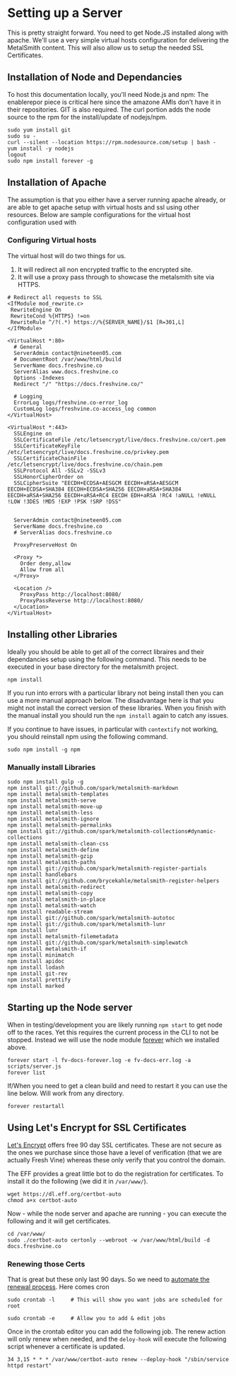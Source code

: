# Setting up a Server
  
This is pretty straight forward. You need to get Node.JS installed along with apache. We'll use a very simple virtual hosts configuration for delivering the MetalSmith content. This will also allow us to setup the needed SSL Certificates.  
  
## Installation of Node and Dependancies

To host this documentation locally, you'll need Node.js and npm: The enablerepor piece is critical here since the amazone AMIs don't have it in their repositories. GIT is also required.  The curl portion adds the node source to the rpm for the install/update of nodejs/npm.
  
	sudo yum install git
	sudo su -
	curl --silent --location https://rpm.nodesource.com/setup | bash -
	yum install -y nodejs
	logout
	sudo npm install forever -g
  
  
## Installation of Apache

The assumption is that you either have a server running apache already, or are able to get apache setup with virtual hosts and ssl using other resources. Below are sample configurations for the virtual host configuration used with 

### Configuring Virtual hosts
The virtual host will do two things for us.
  1.  It will redirect all non encrypted traffic to the encrypted site.  
  1.  It will use a proxy pass through to showcase the metalsmith site via HTTPS.  

```
# Redirect all requests to SSL
<IfModule mod_rewrite.c>
 RewriteEngine On
 RewriteCond %{HTTPS} !=on
 RewriteRule ^/?(.*) https://%{SERVER_NAME}/$1 [R=301,L]
</IfModule>

<VirtualHost *:80>
  # General
  ServerAdmin contact@nineteen05.com
  # DocumentRoot /var/www/html/build
  ServerName docs.freshvine.co
  ServerAlias www.docs.freshvine.co
  Options -Indexes
  Redirect "/" "https://docs.freshvine.co/"

  # Logging
  ErrorLog logs/freshvine.co-error_log
  CustomLog logs/freshvine.co-access_log common
</VirtualHost>

<VirtualHost *:443>
  SSLEngine on
  SSLCertificateFile /etc/letsencrypt/live/docs.freshvine.co/cert.pem
  SSLCertificateKeyFile /etc/letsencrypt/live/docs.freshvine.co/privkey.pem
  SSLCertificateChainFile /etc/letsencrypt/live/docs.freshvine.co/chain.pem
  SSLProtocol All -SSLv2 -SSLv3
  SSLHonorCipherOrder on
  SSLCipherSuite "EECDH+ECDSA+AESGCM EECDH+aRSA+AESGCM EECDH+ECDSA+SHA384 EECDH+ECDSA+SHA256 EECDH+aRSA+SHA384 EECDH+aRSA+SHA256 EECDH+aRSA+RC4 EECDH EDH+aRSA !RC4 !aNULL !eNULL !LOW !3DES !MD5 !EXP !PSK !SRP !DSS"


  ServerAdmin contact@nineteen05.com
  ServerName docs.freshvine.co
  # ServerAlias docs.freshvine.co

  ProxyPreserveHost On

  <Proxy *>
    Order deny,allow
    Allow from all
  </Proxy>

  <Location />
    ProxyPass http://localhost:8080/
    ProxyPassReverse http://localhost:8080/
  </Location>
</VirtualHost>
```

## Installing other Libraries

Ideally you should be able to get all of the correct libraires and their dependancies setup using the following command. This needs to be executed in your base directory for the metalsmith project.

    npm install

If you run into errors with a particular library not being install then you can use a more manual approach below. The disadvantage here is that you might not install the correct version of these libraries. When you finish with the manual install you should run the `npm install` again to catch any issues.

If you continue to have issues, in particular with `contextify` not working, you should reinstall npm using the following command.

    sudo npm install -g npm

### Manually install Libraries

    sudo npm install gulp -g
	npm install git://github.com/spark/metalsmith-markdown
    npm install metalsmith-templates
	npm install metalsmith-serve
	npm install metalsmith-move-up
	npm install metalsmith-less
	npm install metalsmith-ignore
	npm install metalsmith-permalinks
	npm install git://github.com/spark/metalsmith-collections#dynamic-collections
	npm install metalsmith-clean-css
	npm install metalsmith-define
	npm install metalsmith-gzip
	npm install metalsmith-paths
	npm install git://github.com/spark/metalsmith-register-partials
	npm install handlebars
	npm install git://github.com/brycekahle/metalsmith-register-helpers
	npm install metalsmith-redirect
	npm install metalsmith-copy
	npm install metalsmith-in-place
	npm install metalsmith-watch
	npm install readable-stream
	npm install git://github.com/spark/metalsmith-autotoc
	npm install git://github.com/spark/metalsmith-lunr
	npm install lunr
	npm install metalsmith-filemetadata
	npm install git://github.com/spark/metalsmith-simplewatch
	npm install metalsmith-if
	npm install minimatch
	npm install apidoc
	npm install lodash
	npm install git-rev
	npm install prettify
	npm install marked

## Starting up the Node server

When in testing/development you are likely running `npm start` to get node off to the races. Yet this requires the current process in the CLI to not be stopped. Instead we will use the node module [forever](https://github.com/foreverjs/forever) which we installed above.  


	forever start -l fv-docs-forever.log -e fv-docs-err.log -a scripts/server.js
	forever list

If/When you need to get a clean build and need to restart it you can use the line below. Will work from any directory.

	forever restartall
	
	
## Using Let's Encrypt for SSL Certificates

[Let's Encrypt](https://certbot.eff.org/) offers free 90 day SSL certificates. These are not secure as the ones we purchase since those have a level of verification (that we are actually Fresh Vine) whereas these only verify that you control the domain.

The EFF provides a great little bot to do the registration for certificates. To install it do the following (we did it in `/var/www/`).

	wget https://dl.eff.org/certbot-auto
	chmod a+x certbot-auto

Now - while the node server and apache are running - you can execute the following and it will get certificates.

	cd /var/www/
	sudo ./certbot-auto certonly --webroot -w /var/www/html/build -d docs.freshvine.co

### Renewing those Certs 
That is great but these only last 90 days. So we need to [automate the renewal process](https://certbot.eff.org/docs/using.html#renewing-certificates). Here comes cron

	sudo crontab -l		# This will show you want jobs are scheduled for root

	sudo crontab -e		# Allow you to add & edit jobs

Once in the crontab editor you can add the following job. The renew action will only renew when needed, and the `deloy-hook` will execute the following script whenever a certificate is updated.
	
	34 3,15 * * * /var/www/certbot-auto renew --deploy-hook "/sbin/service httpd restart"
